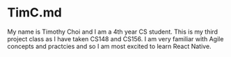 # TimC.md
My name is Timothy Choi and I am a 4th year CS student. This is my third project class as I have taken CS148 and CS156. I am very familiar with Agile concepts and practcies and so I am most excited to learn React Native.
